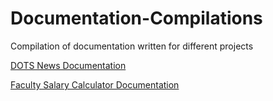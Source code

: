 # Documentation-Compilations
Compilation of documentation written for different projects

[DOTS News Documentation](https://github.com/VamsiKrishnaThigulla/Documentation-DOTS/blob/master/README.md)

[Faculty Salary Calculator Documentation](https://github.com/VamsiKrishnaThigulla/facultysalary.io/blob/master/README.md)
